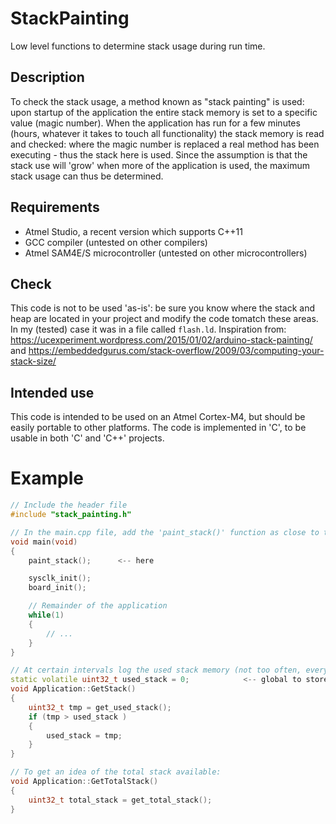 
# StackPainting
Low level functions to determine stack usage during run time.

## Description
To check the stack usage, a method known as "stack painting" is used: upon startup of the application the entire stack memory is set to a specific value (magic number). When the application has run for a few minutes (hours, whatever it takes to touch all functionality) the stack memory is read and checked: where the magic number is replaced a real method has been executing - thus the stack here is used. Since the assumption is that the stack use will 'grow' when more of the application is used, the maximum stack usage can thus be determined.

## Requirements
- Atmel Studio, a recent version which supports C++11
- GCC compiler (untested on other compilers)
- Atmel SAM4E/S microcontroller (untested on other microcontrollers)

## Check
This code is not to be used 'as-is': be sure you know where the stack and heap are located in your project and modify the code tomatch these areas. In my (tested) case it was in a file called `flash.ld`.
Inspiration from: <https://ucexperiment.wordpress.com/2015/01/02/arduino-stack-painting/> and <https://embeddedgurus.com/stack-overflow/2009/03/computing-your-stack-size/>

## Intended use
This code is intended to be used on an Atmel Cortex-M4, but should be easily portable to other platforms.
The code is implemented in 'C', to be usable in both 'C' and 'C++' projects.

# Example
```cpp
// Include the header file
#include "stack_painting.h"

// In the main.cpp file, add the 'paint_stack()' function as close to the board startup as possible.
void main(void)
{
    paint_stack();		<-- here

    sysclk_init();
    board_init();

    // Remainder of the application	
    while(1)
    {
        // ...
    }
}

// At certain intervals log the used stack memory (not too often, every 10 seconds or so):
static volatile uint32_t used_stack = 0;			<-- global to store the (growing) stack value
void Application::GetStack()
{
    uint32_t tmp = get_used_stack();
    if (tmp > used_stack )
    {
        used_stack = tmp;
    }
}

// To get an idea of the total stack available:
void Application::GetTotalStack()
{
    uint32_t total_stack = get_total_stack();
}
```
